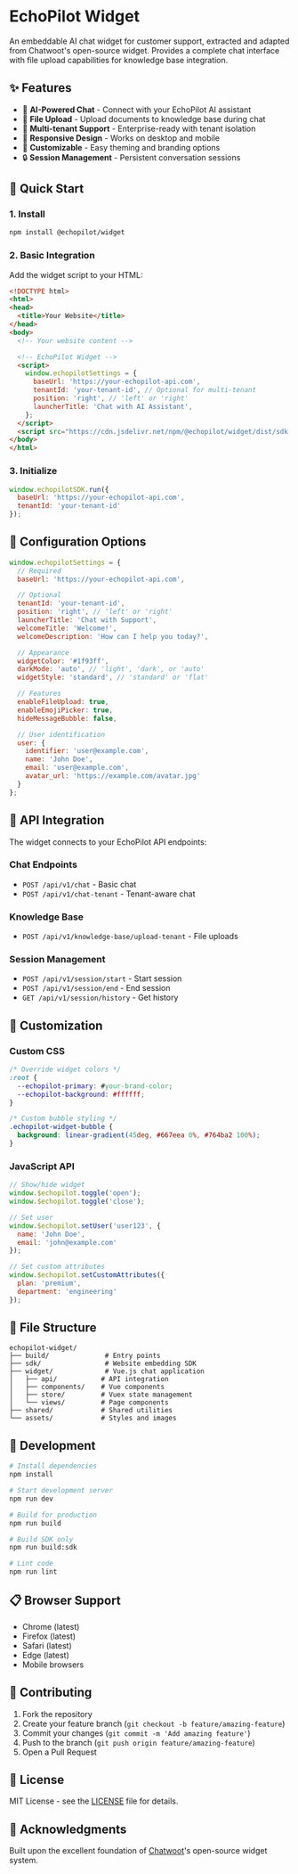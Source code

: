 # EchoPilot Widget

An embeddable AI chat widget for customer support, extracted and adapted from Chatwoot's open-source widget. Provides a complete chat interface with file upload capabilities for knowledge base integration.

## ✨ Features

- 🤖 **AI-Powered Chat** - Connect with your EchoPilot AI assistant
- 📁 **File Upload** - Upload documents to knowledge base during chat
- 🏢 **Multi-tenant Support** - Enterprise-ready with tenant isolation
- 📱 **Responsive Design** - Works on desktop and mobile
- 🎨 **Customizable** - Easy theming and branding options
- 🔒 **Session Management** - Persistent conversation sessions

## 🚀 Quick Start

### 1. Install

```bash
npm install @echopilot/widget
```

### 2. Basic Integration

Add the widget script to your HTML:

```html
<!DOCTYPE html>
<html>
<head>
  <title>Your Website</title>
</head>
<body>
  <!-- Your website content -->

  <!-- EchoPilot Widget -->
  <script>
    window.echopilotSettings = {
      baseUrl: 'https://your-echopilot-api.com',
      tenantId: 'your-tenant-id', // Optional for multi-tenant
      position: 'right', // 'left' or 'right'
      launcherTitle: 'Chat with AI Assistant',
    };
  </script>
  <script src="https://cdn.jsdelivr.net/npm/@echopilot/widget/dist/sdk.js"></script>
</body>
</html>
```

### 3. Initialize

```javascript
window.echopilotSDK.run({
  baseUrl: 'https://your-echopilot-api.com',
  tenantId: 'your-tenant-id'
});
```

## 📖 Configuration Options

```javascript
window.echopilotSettings = {
  // Required
  baseUrl: 'https://your-echopilot-api.com',

  // Optional
  tenantId: 'your-tenant-id',
  position: 'right', // 'left' or 'right'
  launcherTitle: 'Chat with Support',
  welcomeTitle: 'Welcome!',
  welcomeDescription: 'How can I help you today?',

  // Appearance
  widgetColor: '#1f93ff',
  darkMode: 'auto', // 'light', 'dark', or 'auto'
  widgetStyle: 'standard', // 'standard' or 'flat'

  // Features
  enableFileUpload: true,
  enableEmojiPicker: true,
  hideMessageBubble: false,

  // User identification
  user: {
    identifier: 'user@example.com',
    name: 'John Doe',
    email: 'user@example.com',
    avatar_url: 'https://example.com/avatar.jpg'
  }
};
```

## 🔧 API Integration

The widget connects to your EchoPilot API endpoints:

### Chat Endpoints
- `POST /api/v1/chat` - Basic chat
- `POST /api/v1/chat-tenant` - Tenant-aware chat

### Knowledge Base
- `POST /api/v1/knowledge-base/upload-tenant` - File uploads

### Session Management
- `POST /api/v1/session/start` - Start session
- `POST /api/v1/session/end` - End session
- `GET /api/v1/session/history` - Get history

## 🎨 Customization

### Custom CSS
```css
/* Override widget colors */
:root {
  --echopilot-primary: #your-brand-color;
  --echopilot-background: #ffffff;
}

/* Custom bubble styling */
.echopilot-widget-bubble {
  background: linear-gradient(45deg, #667eea 0%, #764ba2 100%);
}
```

### JavaScript API
```javascript
// Show/hide widget
window.$echopilot.toggle('open');
window.$echopilot.toggle('close');

// Set user
window.$echopilot.setUser('user123', {
  name: 'John Doe',
  email: 'john@example.com'
});

// Set custom attributes
window.$echopilot.setCustomAttributes({
  plan: 'premium',
  department: 'engineering'
});
```

## 📁 File Structure

```
echopilot-widget/
├── build/              # Entry points
├── sdk/                # Website embedding SDK
├── widget/             # Vue.js chat application
│   ├── api/           # API integration
│   ├── components/    # Vue components
│   ├── store/         # Vuex state management
│   └── views/         # Page components
├── shared/            # Shared utilities
└── assets/            # Styles and images
```

## 🔨 Development

```bash
# Install dependencies
npm install

# Start development server
npm run dev

# Build for production
npm run build

# Build SDK only
npm run build:sdk

# Lint code
npm run lint
```

## 📋 Browser Support

- Chrome (latest)
- Firefox (latest)
- Safari (latest)
- Edge (latest)
- Mobile browsers

## 🤝 Contributing

1. Fork the repository
2. Create your feature branch (`git checkout -b feature/amazing-feature`)
3. Commit your changes (`git commit -m 'Add amazing feature'`)
4. Push to the branch (`git push origin feature/amazing-feature`)
5. Open a Pull Request

## 📄 License

MIT License - see the [LICENSE](LICENSE) file for details.

## 🙏 Acknowledgments

Built upon the excellent foundation of [Chatwoot](https://github.com/chatwoot/chatwoot)'s open-source widget system.